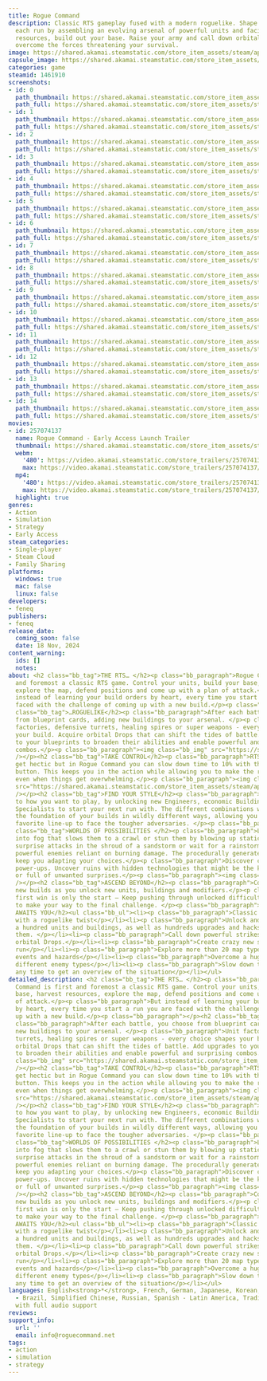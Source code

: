 ```yaml
---
title: Rogue Command
description: Classic RTS gameplay fused with a modern roguelike. Shape your build
  each run by assembling an evolving arsenal of powerful units and facilities. Harvest
  resources, build out your base. Raise your army and call down orbital strikes to
  overcome the forces threatening your survival.
image: https://shared.akamai.steamstatic.com/store_item_assets/steam/apps/1461910/header.jpg?t=1732462443
capsule_image: https://shared.akamai.steamstatic.com/store_item_assets/steam/apps/1461910/capsule_231x87.jpg?t=1732462443
categories: game
steamid: 1461910
screenshots:
- id: 0
  path_thumbnail: https://shared.akamai.steamstatic.com/store_item_assets/steam/apps/1461910/ss_4d1c4f372705a374c2318af5d926fa4e76956ec5.600x338.jpg?t=1732462443
  path_full: https://shared.akamai.steamstatic.com/store_item_assets/steam/apps/1461910/ss_4d1c4f372705a374c2318af5d926fa4e76956ec5.1920x1080.jpg?t=1732462443
- id: 1
  path_thumbnail: https://shared.akamai.steamstatic.com/store_item_assets/steam/apps/1461910/ss_c37a2310576b16f62f61f78912794740bbabc512.600x338.jpg?t=1732462443
  path_full: https://shared.akamai.steamstatic.com/store_item_assets/steam/apps/1461910/ss_c37a2310576b16f62f61f78912794740bbabc512.1920x1080.jpg?t=1732462443
- id: 2
  path_thumbnail: https://shared.akamai.steamstatic.com/store_item_assets/steam/apps/1461910/ss_17a48b7ee6d2aca6f376bde83cea3780866436d5.600x338.jpg?t=1732462443
  path_full: https://shared.akamai.steamstatic.com/store_item_assets/steam/apps/1461910/ss_17a48b7ee6d2aca6f376bde83cea3780866436d5.1920x1080.jpg?t=1732462443
- id: 3
  path_thumbnail: https://shared.akamai.steamstatic.com/store_item_assets/steam/apps/1461910/ss_7f94d8d97fb7d717ee0482e77ec492bf5c3a4b90.600x338.jpg?t=1732462443
  path_full: https://shared.akamai.steamstatic.com/store_item_assets/steam/apps/1461910/ss_7f94d8d97fb7d717ee0482e77ec492bf5c3a4b90.1920x1080.jpg?t=1732462443
- id: 4
  path_thumbnail: https://shared.akamai.steamstatic.com/store_item_assets/steam/apps/1461910/ss_2723a10117acceb1eed879d639866c4d57f04119.600x338.jpg?t=1732462443
  path_full: https://shared.akamai.steamstatic.com/store_item_assets/steam/apps/1461910/ss_2723a10117acceb1eed879d639866c4d57f04119.1920x1080.jpg?t=1732462443
- id: 5
  path_thumbnail: https://shared.akamai.steamstatic.com/store_item_assets/steam/apps/1461910/ss_4c785b33a539daab6cf68843deb6f9422c9ac4ca.600x338.jpg?t=1732462443
  path_full: https://shared.akamai.steamstatic.com/store_item_assets/steam/apps/1461910/ss_4c785b33a539daab6cf68843deb6f9422c9ac4ca.1920x1080.jpg?t=1732462443
- id: 6
  path_thumbnail: https://shared.akamai.steamstatic.com/store_item_assets/steam/apps/1461910/ss_8e1b37c390e4aebbdab994611a648fccd593cb5f.600x338.jpg?t=1732462443
  path_full: https://shared.akamai.steamstatic.com/store_item_assets/steam/apps/1461910/ss_8e1b37c390e4aebbdab994611a648fccd593cb5f.1920x1080.jpg?t=1732462443
- id: 7
  path_thumbnail: https://shared.akamai.steamstatic.com/store_item_assets/steam/apps/1461910/ss_e4f4e070f7d151fb4d7e8f98c3a55f09238330a7.600x338.jpg?t=1732462443
  path_full: https://shared.akamai.steamstatic.com/store_item_assets/steam/apps/1461910/ss_e4f4e070f7d151fb4d7e8f98c3a55f09238330a7.1920x1080.jpg?t=1732462443
- id: 8
  path_thumbnail: https://shared.akamai.steamstatic.com/store_item_assets/steam/apps/1461910/ss_7a69d8805037f35119e9928f30116d5ab112cd2e.600x338.jpg?t=1732462443
  path_full: https://shared.akamai.steamstatic.com/store_item_assets/steam/apps/1461910/ss_7a69d8805037f35119e9928f30116d5ab112cd2e.1920x1080.jpg?t=1732462443
- id: 9
  path_thumbnail: https://shared.akamai.steamstatic.com/store_item_assets/steam/apps/1461910/ss_e9f344595f86876939c6ede9a802a8b1c0d236c3.600x338.jpg?t=1732462443
  path_full: https://shared.akamai.steamstatic.com/store_item_assets/steam/apps/1461910/ss_e9f344595f86876939c6ede9a802a8b1c0d236c3.1920x1080.jpg?t=1732462443
- id: 10
  path_thumbnail: https://shared.akamai.steamstatic.com/store_item_assets/steam/apps/1461910/ss_f6f18356a988fce4f5a337eb38986b13e4bcd6a6.600x338.jpg?t=1732462443
  path_full: https://shared.akamai.steamstatic.com/store_item_assets/steam/apps/1461910/ss_f6f18356a988fce4f5a337eb38986b13e4bcd6a6.1920x1080.jpg?t=1732462443
- id: 11
  path_thumbnail: https://shared.akamai.steamstatic.com/store_item_assets/steam/apps/1461910/ss_30eb65cf09eb944ecb49367ab974d17bbfdf5ce4.600x338.jpg?t=1732462443
  path_full: https://shared.akamai.steamstatic.com/store_item_assets/steam/apps/1461910/ss_30eb65cf09eb944ecb49367ab974d17bbfdf5ce4.1920x1080.jpg?t=1732462443
- id: 12
  path_thumbnail: https://shared.akamai.steamstatic.com/store_item_assets/steam/apps/1461910/ss_1060342a5a351413d35134d9129e6dee310b6ecd.600x338.jpg?t=1732462443
  path_full: https://shared.akamai.steamstatic.com/store_item_assets/steam/apps/1461910/ss_1060342a5a351413d35134d9129e6dee310b6ecd.1920x1080.jpg?t=1732462443
- id: 13
  path_thumbnail: https://shared.akamai.steamstatic.com/store_item_assets/steam/apps/1461910/ss_92c537ff9993924b8524218e920f8f8452bd256c.600x338.jpg?t=1732462443
  path_full: https://shared.akamai.steamstatic.com/store_item_assets/steam/apps/1461910/ss_92c537ff9993924b8524218e920f8f8452bd256c.1920x1080.jpg?t=1732462443
- id: 14
  path_thumbnail: https://shared.akamai.steamstatic.com/store_item_assets/steam/apps/1461910/ss_6ec05b8d8fbed3a531f6f6401b66dcd93e1a5fd6.600x338.jpg?t=1732462443
  path_full: https://shared.akamai.steamstatic.com/store_item_assets/steam/apps/1461910/ss_6ec05b8d8fbed3a531f6f6401b66dcd93e1a5fd6.1920x1080.jpg?t=1732462443
movies:
- id: 257074137
  name: Rogue Command - Early Access Launch Trailer
  thumbnail: https://shared.akamai.steamstatic.com/store_item_assets/steam/apps/257074137/bd384f771f98d0d123c9ee9c5b102d88fe34caba/movie_600x337.jpg?t=1731919174
  webm:
    '480': https://video.akamai.steamstatic.com/store_trailers/257074137/movie480_vp9.webm?t=1731919174
    max: https://video.akamai.steamstatic.com/store_trailers/257074137/movie_max_vp9.webm?t=1731919174
  mp4:
    '480': https://video.akamai.steamstatic.com/store_trailers/257074137/movie480.mp4?t=1731919174
    max: https://video.akamai.steamstatic.com/store_trailers/257074137/movie_max.mp4?t=1731919174
  highlight: true
genres:
- Action
- Simulation
- Strategy
- Early Access
steam_categories:
- Single-player
- Steam Cloud
- Family Sharing
platforms:
  windows: true
  mac: false
  linux: false
developers:
- feneq
publishers:
- feneq
release_date:
  coming_soon: false
  date: 18 Nov, 2024
content_warning:
  ids: []
  notes:
about: <h2 class="bb_tag">THE RTS… </h2><p class="bb_paragraph">Rogue Command is first
  and foremost a classic RTS game. Control your units, build your base, harvest resources,
  explore the map, defend positions and come up with a plan of attack.</p><p class="bb_paragraph">But
  instead of learning your build orders by heart, every time you start a run you are
  faced with the challenge of coming up with a new build.</p><p class="bb_paragraph"></p><h2
  class="bb_tag">…ROGUELIKE</h2><p class="bb_paragraph">After each battle, you choose
  from blueprint cards, adding new buildings to your arsenal. </p><p class="bb_paragraph">Unit
  factories, defensive turrets, healing spires or super weapons - every choice shapes
  your build. Acquire orbital Drops that can shift the tides of battle. Add upgrades
  to your blueprints to broaden their abilities and enable powerful and surprising
  combos.</p><p class="bb_paragraph"><img class="bb_img" src="https://shared.akamai.steamstatic.com/store_item_assets/steam/apps/1461910/extras/SelectMechAndFight_570x250.gif?t=1732462443"
  /></p><h2 class="bb_tag">TAKE CONTROL</h2><p class="bb_paragraph">RTS games can
  get hectic but in Rogue Command you can slow down time to 10% with the push of a
  button. This keeps you in the action while allowing you to make the right calls,
  even when things get overwhelming.</p><p class="bb_paragraph"><img class="bb_img"
  src="https://shared.akamai.steamstatic.com/store_item_assets/steam/apps/1461910/extras/SlowDownNarrower.gif?t=1732462443"
  /></p><h2 class="bb_tag">FIND YOUR STYLE</h2><p class="bb_paragraph">Shape the game
  to how you want to play, by unlocking new Engineers, economic Buildings and powerful
  Specialists to start your next run with. The different combinations will change
  the foundation of your builds in wildly different ways, allowing you to find your
  favorite line-up to face the tougher adversaries. </p><p class="bb_paragraph"></p><h2
  class="bb_tag">WORLDS OF POSSIBILITIES </h2><p class="bb_paragraph">Lure the enemy
  into fog that slows them to a crawl or stun them by blowing up static bushes. Launch
  surprise attacks in the shroud of a sandstorm or wait for a rainstorm to tackle
  powerful enemies reliant on burning damage. The procedurally generated maps will
  keep you adapting your choices.</p><p class="bb_paragraph">Discover chests with
  power-ups. Uncover ruins with hidden technologies that might be the key to victory…
  or full of unwanted surprises.</p><p class="bb_paragraph"><img class="bb_img" src="https://shared.akamai.steamstatic.com/store_item_assets/steam/apps/1461910/extras/worlds_narrow.gif?t=1732462443"
  /></p><h2 class="bb_tag">ASCEND BEYOND</h2><p class="bb_paragraph">Continue to discover
  new builds as you unlock new units, buildings and modifiers.</p><p class="bb_paragraph">A
  first win is only the start — Keep pushing through unlocked difficulty iterations
  to make your way to the final challenge. </p><p class="bb_paragraph"></p><h2 class="bb_tag">WHAT
  AWAITS YOU</h2><ul class="bb_ul"><li><p class="bb_paragraph">Classic RTS gameplay
  with a roguelike twist</p></li><li><p class="bb_paragraph">Unlock and discover over
  a hundred units and buildings, as well as hundreds upgrades and hacks to modify
  them. </p></li><li><p class="bb_paragraph">Call down powerful strikes or buffs with
  orbital Drops.</p></li><li><p class="bb_paragraph">Create crazy new synergies each
  run</p></li><li><p class="bb_paragraph">Explore more than 20 map types with distinct
  events and hazards</p></li><li><p class="bb_paragraph">Overcome a huge variety of
  different enemy types</p></li><li><p class="bb_paragraph">Slow down the battle at
  any time to get an overview of the situation</p></li></ul>
detailed_description: <h2 class="bb_tag">THE RTS… </h2><p class="bb_paragraph">Rogue
  Command is first and foremost a classic RTS game. Control your units, build your
  base, harvest resources, explore the map, defend positions and come up with a plan
  of attack.</p><p class="bb_paragraph">But instead of learning your build orders
  by heart, every time you start a run you are faced with the challenge of coming
  up with a new build.</p><p class="bb_paragraph"></p><h2 class="bb_tag">…ROGUELIKE</h2><p
  class="bb_paragraph">After each battle, you choose from blueprint cards, adding
  new buildings to your arsenal. </p><p class="bb_paragraph">Unit factories, defensive
  turrets, healing spires or super weapons - every choice shapes your build. Acquire
  orbital Drops that can shift the tides of battle. Add upgrades to your blueprints
  to broaden their abilities and enable powerful and surprising combos.</p><p class="bb_paragraph"><img
  class="bb_img" src="https://shared.akamai.steamstatic.com/store_item_assets/steam/apps/1461910/extras/SelectMechAndFight_570x250.gif?t=1732462443"
  /></p><h2 class="bb_tag">TAKE CONTROL</h2><p class="bb_paragraph">RTS games can
  get hectic but in Rogue Command you can slow down time to 10% with the push of a
  button. This keeps you in the action while allowing you to make the right calls,
  even when things get overwhelming.</p><p class="bb_paragraph"><img class="bb_img"
  src="https://shared.akamai.steamstatic.com/store_item_assets/steam/apps/1461910/extras/SlowDownNarrower.gif?t=1732462443"
  /></p><h2 class="bb_tag">FIND YOUR STYLE</h2><p class="bb_paragraph">Shape the game
  to how you want to play, by unlocking new Engineers, economic Buildings and powerful
  Specialists to start your next run with. The different combinations will change
  the foundation of your builds in wildly different ways, allowing you to find your
  favorite line-up to face the tougher adversaries. </p><p class="bb_paragraph"></p><h2
  class="bb_tag">WORLDS OF POSSIBILITIES </h2><p class="bb_paragraph">Lure the enemy
  into fog that slows them to a crawl or stun them by blowing up static bushes. Launch
  surprise attacks in the shroud of a sandstorm or wait for a rainstorm to tackle
  powerful enemies reliant on burning damage. The procedurally generated maps will
  keep you adapting your choices.</p><p class="bb_paragraph">Discover chests with
  power-ups. Uncover ruins with hidden technologies that might be the key to victory…
  or full of unwanted surprises.</p><p class="bb_paragraph"><img class="bb_img" src="https://shared.akamai.steamstatic.com/store_item_assets/steam/apps/1461910/extras/worlds_narrow.gif?t=1732462443"
  /></p><h2 class="bb_tag">ASCEND BEYOND</h2><p class="bb_paragraph">Continue to discover
  new builds as you unlock new units, buildings and modifiers.</p><p class="bb_paragraph">A
  first win is only the start — Keep pushing through unlocked difficulty iterations
  to make your way to the final challenge. </p><p class="bb_paragraph"></p><h2 class="bb_tag">WHAT
  AWAITS YOU</h2><ul class="bb_ul"><li><p class="bb_paragraph">Classic RTS gameplay
  with a roguelike twist</p></li><li><p class="bb_paragraph">Unlock and discover over
  a hundred units and buildings, as well as hundreds upgrades and hacks to modify
  them. </p></li><li><p class="bb_paragraph">Call down powerful strikes or buffs with
  orbital Drops.</p></li><li><p class="bb_paragraph">Create crazy new synergies each
  run</p></li><li><p class="bb_paragraph">Explore more than 20 map types with distinct
  events and hazards</p></li><li><p class="bb_paragraph">Overcome a huge variety of
  different enemy types</p></li><li><p class="bb_paragraph">Slow down the battle at
  any time to get an overview of the situation</p></li></ul>
languages: English<strong>*</strong>, French, German, Japanese, Korean, Portuguese
  - Brazil, Simplified Chinese, Russian, Spanish - Latin America, Traditional Chinese<br><strong>*</strong>languages
  with full audio support
reviews:
support_info:
  url: ''
  email: info@roguecommand.net
tags:
- action
- simulation
- strategy
---
```

